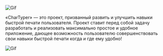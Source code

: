![Gif](https://github.com/TimofeyBelikov/media/raw/main/CharTyperr/Logo-curved.gif)

«CharTyper» — это проект, призванный развить и улучшить навыки быстрой печати пользователя. Проект ставит перед собой задачу разработать и реализовать максимально простое и удобное приложение, дающее возможность пользователю совершенствовать свои навыки быстрой печати когда и где ему удобно!

![Gif](https://github.com/TimofeyBelikov/media/raw/main/CharTyperr/Typer-medium.gif)
